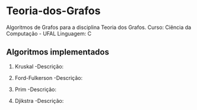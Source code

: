 # Teoria-dos-Grafos

Algoritmos de Grafos para a disciplina Teoria dos Grafos.
Curso: Ciência da Computação - UFAL
Linguagem: C

## Algoritmos implementados

1. Kruskal
-Descrição:

2. Ford-Fulkerson
-Descrição:

3. Prim
-Descrição:

4. Djikstra
-Descrição:
